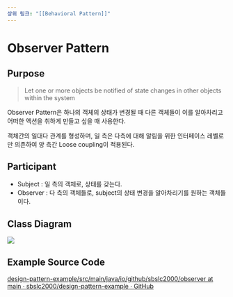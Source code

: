 ```yaml
---
상위 링크: "[[Behavioral Pattern]]"
---
```

# Observer Pattern

## Purpose

> Let one or more objects be notified of state changes in other objects within the system

Observer Pattern은 하나의 객체의 상태가 변경될 때 다른 객체들이 이를 알아차리고 어떠한 액션을 취하게 만들고 싶을 때 사용한다. 

객체간의 일대다 관계를 형성하며, 일 측은 다측에 대해 알림을 위한 인터페이스 레벨로만 의존하여 양 측간 Loose coupling이 적용된다.

## Participant
* Subject : 일 측의 객체로, 상태를 갖는다.
* Observer : 다 측의 객체들로, subject의 상태 변경을 알아차리기를 원하는 객체들이다.

## Class Diagram

![](https://i.imgur.com/j8CHXLf.png)

## Example Source Code
[design-pattern-example/src/main/java/io/github/sbslc2000/observer at main · sbslc2000/design-pattern-example · GitHub](https://github.com/sbslc2000/design-pattern-example/tree/main/src/main/java/io/github/sbslc2000/observer)